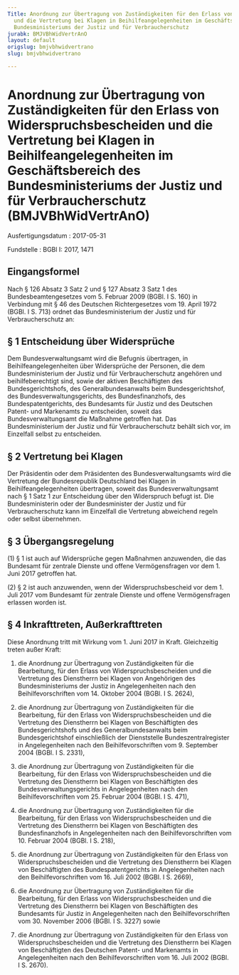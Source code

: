 ```yaml
---
Title: Anordnung zur Übertragung von Zuständigkeiten für den Erlass von Widerspruchsbescheiden
  und die Vertretung bei Klagen in Beihilfeangelegenheiten im Geschäftsbereich des
  Bundesministeriums der Justiz und für Verbraucherschutz
jurabk: BMJVBhWidVertrAnO
layout: default
origslug: bmjvbhwidvertrano
slug: bmjvbhwidvertrano

---
```


# Anordnung zur Übertragung von Zuständigkeiten für den Erlass von Widerspruchsbescheiden und die Vertretung bei Klagen in Beihilfeangelegenheiten im Geschäftsbereich des Bundesministeriums der Justiz und für Verbraucherschutz (BMJVBhWidVertrAnO)

Ausfertigungsdatum
:   2017-05-31

Fundstelle
:   BGBl I: 2017, 1471


## Eingangsformel

Nach § 126 Absatz 3 Satz 2 und § 127 Absatz 3 Satz 1 des Bundesbeamtengesetzes vom 5. Februar 2009 (BGBl. I S. 160) in Verbindung mit § 46 des Deutschen Richtergesetzes vom 19. April 1972 (BGBl. I S. 713) ordnet das Bundesministerium der Justiz und für Verbraucherschutz an:


## § 1 Entscheidung über Widersprüche

Dem Bundesverwaltungsamt wird die Befugnis übertragen, in Beihilfeangelegenheiten über Widersprüche der Personen, die dem Bundesministerium der Justiz und für Verbraucherschutz angehören und beihilfeberechtigt sind, sowie der aktiven Beschäftigten des Bundesgerichtshofs, des Generalbundesanwalts beim Bundesgerichtshof, des Bundesverwaltungsgerichts, des Bundesfinanzhofs, des Bundespatentgerichts, des Bundesamts für Justiz und des Deutschen Patent- und Markenamts zu entscheiden, soweit das Bundesverwaltungsamt die Maßnahme getroffen hat. Das Bundesministerium der Justiz und für Verbraucherschutz behält sich vor, im Einzelfall selbst zu entscheiden.


## § 2 Vertretung bei Klagen

Der Präsidentin oder dem Präsidenten des Bundesverwaltungsamts wird die Vertretung der Bundesrepublik Deutschland bei Klagen in Beihilfeangelegenheiten übertragen, soweit das Bundesverwaltungsamt nach § 1 Satz 1 zur Entscheidung über den Widerspruch befugt ist. Die Bundesministerin oder der Bundesminister der Justiz und für Verbraucherschutz kann im Einzelfall die Vertretung abweichend regeln oder selbst übernehmen.


## § 3 Übergangsregelung

(1) § 1 ist auch auf Widersprüche gegen Maßnahmen anzuwenden, die das Bundesamt für zentrale Dienste und offene Vermögensfragen vor dem 1. Juni 2017 getroffen hat.

(2) § 2 ist auch anzuwenden, wenn der Widerspruchsbescheid vor dem 1. Juli 2017 vom Bundesamt für zentrale Dienste und offene Vermögensfragen erlassen worden ist.


## § 4 Inkrafttreten, Außerkrafttreten

Diese Anordnung tritt mit Wirkung vom 1. Juni 2017 in Kraft. Gleichzeitig treten außer Kraft:

1.  die Anordnung zur Übertragung von Zuständigkeiten für die Bearbeitung, für den Erlass von Widerspruchsbescheiden und die Vertretung des Dienstherrn bei Klagen von Angehörigen des Bundesministeriums der Justiz in Angelegenheiten nach den Beihilfevorschriften vom 14. Oktober 2004 (BGBl. I S. 2624),


2.  die Anordnung zur Übertragung von Zuständigkeiten für die Bearbeitung, für den Erlass von Widerspruchsbescheiden und die Vertretung des Dienstherrn bei Klagen von Beschäftigten des Bundesgerichtshofs und des Generalbundesanwalts beim Bundesgerichtshof einschließlich der Dienststelle Bundeszentralregister in Angelegenheiten nach den Beihilfevorschriften vom 9. September 2004 (BGBl. I S. 2331),


3.  die Anordnung zur Übertragung von Zuständigkeiten für die Bearbeitung, für den Erlass von Widerspruchsbescheiden und die Vertretung des Dienstherrn bei Klagen von Beschäftigten des Bundesverwaltungsgerichts in Angelegenheiten nach den Beihilfevorschriften vom 25. Februar 2004 (BGBl. I S. 471),


4.  die Anordnung zur Übertragung von Zuständigkeiten für die Bearbeitung, für den Erlass von Widerspruchsbescheiden und die Vertretung des Dienstherrn bei Klagen von Beschäftigten des Bundesfinanzhofs in Angelegenheiten nach den Beihilfevorschriften vom 10. Februar 2004 (BGBl. I S. 218),


5.  die Anordnung zur Übertragung von Zuständigkeiten für den Erlass von Widerspruchsbescheiden und die Vertretung des Dienstherrn bei Klagen von Beschäftigten des Bundespatentgerichts in Angelegenheiten nach den Beihilfevorschriften vom 16. Juli 2002 (BGBl. I S. 2669),


6.  die Anordnung zur Übertragung von Zuständigkeiten für die Bearbeitung, für den Erlass von Widerspruchsbescheiden und die Vertretung des Dienstherrn bei Klagen von Beschäftigten des Bundesamts für Justiz in Angelegenheiten nach den Beihilfevorschriften vom 30. November 2006 (BGBl. I S. 3227) sowie


7.  die Anordnung zur Übertragung von Zuständigkeiten für den Erlass von Widerspruchsbescheiden und die Vertretung des Dienstherrn bei Klagen von Beschäftigten des Deutschen Patent- und Markenamts in Angelegenheiten nach den Beihilfevorschriften vom 16. Juli 2002 (BGBl. I S. 2670).




